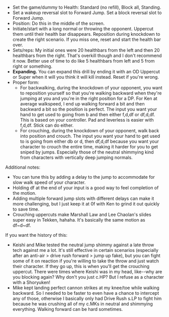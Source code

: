 

- Set the game/dummy to Health: Standard (no refill), Block all, Standing.
- Set a wakeup reversal slot to Forward Jump. Set a block reversal slot to Forward Jump.
- Position: Do this in the middle of the screen.
- Initiate/start with a long normal or throwing the opponent. Uppercut them until their health bar disappears. Reposition during knockdown to create the right scenario. If you miss one, reset and start the health bar over.
- Sets/reps: My initial ones were 20 healthbars from the left and then 20 healthbars from the right. That's overkill though and I don't recommend it now. Better use of time to do like 5 healthbars from left and 5 from right or something.
- **Expanding.** You can expand this drill by ending it with an OD Uppercut or Super when it will you think it will kill instead. Reset if you're wrong.
- Proper form:
  - For backwalking, during the knockdown of your opponent, you want to reposition yourself so that you're walking backward when they're jumping at you and you're in the right position for a DP. For Ken at average walkspeed, I end up walking forward a bit and then backward a bit so the position is perfect. The input you want your hand to get used to going from b and then either f,d,df or df,d,df. This is based on your controller. Pad and leverless is easier with f,d,df. Stick can do either.
  - For crouching, during the knockdown of your opponent, walk back into position and crouch. The input you want your hand to get used to is going from either db or d, then df,d,df because you want your character to crouch the entire time, making it harder for you to get sniped by jumps. Especially those of the neutral shimmying kind from characters with vertically deep jumping normals.

Additional notes:
- You can tune this by adding a delay to the jump to accommodate for slow walk speed of your character.
- Holding df at the end of your input is a good way to feel completion of the motion.
- Adding multiple forward jump slots with different delays can make it more challenging, but I just keep it at 0f with Ken to grind it out quickly to save time.
- Crouching uppercuts make Marshall Law and Lee Chaolan's slides super easy in Tekken, hahaha. It's basically the same motion as df~d~df.

If you want the history of this:
- Keishi and Mike tested the neutral jump shimmy against a late throw tech against me a lot. It's still effective in certain scenarios (especially after an anti-air > drive rush forward > jump up fake), but you can fight some of it on reaction if you're willing to take the throw and just watch their character. If they go up, this is when you'll get the crouching uppercut. There were times where Keishi was in my head, like--why are you blocking again? Why don't you just c.HP? But I refuse as a character with a Shoryuken!
- Mike kept landing perfect cannon strikes at my knee/toe while walking backward. So I needed to be faster to even have a chance to intercept any of those, otherwise I basically only had Drive Rush s.LP to fight him because he was crushing all of my c.MKs in neutral and shimmying everything. Walking forward can be hard sometimes.